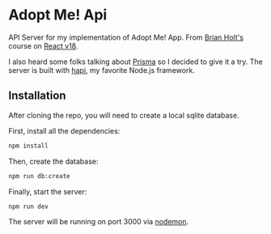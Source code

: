 # Adopt Me! Api
API Server for my implementation of Adopt Me! App.  From [Brian Holt's](https://frontendmasters.com/teachers/brian-holt/) course on [React v18](https://frontendmasters.com/courses/intermediate-react-v5/).

I also heard some folks talking about [Prisma](https://www.prisma.io/) so I decided to give it a try. The server is built with [hapi](https://hapi.dev/), my favorite Node.js framework.

## Installation

After cloning the repo, you will need to create a local sqlite database.

First, install all the dependencies:
```bash
npm install
```

Then, create the database:

```bash
npm run db:create
```

Finally, start the server:
```bash
npm run dev
```
The server will be running on port 3000 via [nodemon](https://nodemon.io/).
